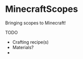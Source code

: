 MinecraftScopes
===============
Bringing scopes to Minecraft!

TODO
* Crafting recipe(s)
* Materials?
* 
